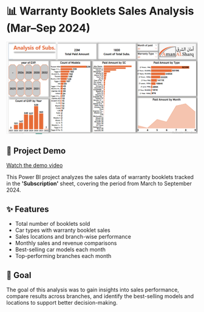 # 📊 Warranty Booklets Sales Analysis (Mar–Sep 2024)

![Dashboard Screenshot](Subscriptions.PNG)

## 🎥 Project Demo
[Watch the demo video](Subscriptions.mp4)

This Power BI project analyzes the sales data of warranty booklets tracked in the **'Subscription'** sheet, covering the period from March to September 2024.

## ✨ Features
- Total number of booklets sold  
- Car types with warranty booklet sales  
- Sales locations and branch-wise performance  
- Monthly sales and revenue comparisons  
- Best-selling car models each month  
- Top-performing branches each month  

## 🎯 Goal
The goal of this analysis was to gain insights into sales performance, compare results across branches, and identify the best-selling models and locations to support better decision-making.
